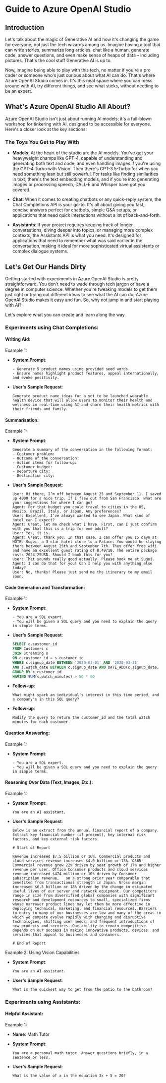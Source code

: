 # Guide to Azure OpenAI Studio

## Introduction

Let's talk about the magic of Generative AI and how it's changing the game for everyone, not just the tech wizards among us. Imagine having a tool that can write stories, summarize long articles, chat like a human, generate code, answer questions, and even make sense of heaps of data – including pictures. That's the cool stuff Generative AI is up to.

Now, imagine being able to play with this tech, no matter if you're a pro coder or someone who's just curious about what AI can do. That's where Azure OpenAI Studio comes in. It's this neat space where you can mess around with AI, try different things, and see what sticks, without needing to be an expert.

## What's Azure OpenAI Studio All About?

Azure OpenAI Studio isn't just about running AI models; it's a full-blown workshop for tinkering with AI, designed to be accessible for everyone. Here's a closer look at the key sections:

### The Toys You Get to Play With

- **Models**: At the heart of the studio are the AI models. You've got your heavyweight champs like GPT-4, capable of understanding and generating both text and code, and even handling images if you're using the GPT-4 Turbo with Vision. Then there's GPT-3.5-Turbo for when you need something lean but still powerful. For tasks like finding similarities in text, there's the text embedding models, and if you're into generating images or processing speech, DALL-E and Whisper have got you covered.

- **Chat**: When it comes to creating chatbots or any quick-reply system, the Chat Completions API is your go-to. It's all about giving you fast, concise answers perfect for chatbots, simple Q&A setups, or applications that need quick interactions without a lot of back-and-forth.

- **Assistants**:  If your project requires keeping track of longer conversations, diving deeper into topics, or managing more complex contexts, the Assistants API is what you need. It's designed for applications that need to remember what was said earlier in the conversation, making it ideal for more sophisticated virtual assistants or complex dialogue systems.

## Let's Get Our Hands Dirty

Getting started with experiments in Azure OpenAI Studio is pretty straightforward. You don't need to wade through tech jargon or have a degree in computer science. Whether you're tweaking models to get them just right or trying out different ideas to see what the AI can do, Azure OpenAI Studio makes it easy and fun. So, why not jump in and start playing with AI? 

Let's explore what you can create and learn along the way.

### Experiments using Chat Completions:

#### Writing Aid:

Example 1:

- **System Prompt**:
  
  ```plaintext
  - Generate 5 product names using provided seed words.
  - Ensure names highlight product features, appeal internationally, and evoke positivity.
  ```
  
- **User's Sample Request**:
  
  ```plaintext
  Generate product name ideas for a yet to be launched wearable health device that will allow users to monitor their health and wellness in real-time using AI and share their health metrics with their friends and family.
  ```

#### Summarisation:

Example 1:

- **System Prompt**:
  
  ```plaintext
  Generate a summary of the conversation in the following format:
  - Customer problem:
  - Outcome of the conversation:
  - Action items for follow-up:
  - Customer budget:
  - Departure city:
  - Destination city:
  ```
  
- **User's Sample Request**:
  
  ```plaintext
  User: Hi there, I’m off between August 25 and September 11. I saved up 4000 for a nice trip. If I flew out from San Francisco, what are your suggestions for where I can go?
  Agent: For that budget you could travel to cities in the US, Mexico, Brazil, Italy, or Japan. Any preferences?
  User: Excellent, I’ve always wanted to see Japan. What kind of hotel can I expect?
  Agent: Great, let me check what I have. First, can I just confirm with you that this is a trip for one adult?
  User: Yes, it is.
  Agent: Great, thank you. In that case, I can offer you 15 days at HOTEL Sugoi, a 3-star hotel close to a Palace. You would be staying there between August 25th and September 7th. They offer free wifi and have an excellent guest rating of 8.49/10. The entire package costs 2024.25USD. Should I book this for you?
  User: That sounds really good actually. Please book me at Sugoi.
  Agent: I can do that for you! Can I help you with anything else today?
  User: No, thanks! Please just send me the itinerary to my email soon.
  ```

#### Code Generation and Transformation:

Example 1:

- **System Prompt**:
  
  ```plaintext
  - You are a SQL expert.
  - You will be given a SQL query and you need to explain the query in simple terms.
  ```
  
- **User's Sample Request**:
  
  ```sql
  SELECT c.customer_id
  FROM Customers c
  JOIN Streaming s
  ON c.customer_id = s.customer_id
  WHERE c.signup_date BETWEEN '2020-03-01' AND '2020-03-31'
  AND s.watch_date BETWEEN c.signup_date AND DATE_ADD(c.signup_date, INTERVAL 30 DAY)
  GROUP BY c.customer_id
  HAVING SUM(s.watch_minutes) > 50 * 60
  ```
  
- **Follow-up**:
  
  ```plaintext
  What might spark an individual's interest in this time period, and a company's in this SQL query?
  ```
  
- **Follow-up**:
  
  ```plaintext
  Modify the query to return the customer_id and the total watch minutes for each customer.
  ```

#### Question Answering:

Example 1:

- **System Prompt**:
  
  ```plaintext
  - You are a SQL expert.
  - You will be given a SQL query and you need to explain the query in simple terms.
  ```

#### Reasoning Over Data (Text, Images, Etc.):

Example 1:

- **System Prompt**:
  
  ```plaintext
  You are an AI assistant.
  ```
  
- **User's Sample Request**:
  
  ```plaintext
  Below is an extract from the annual financial report of a company. 
  Extract key financial number (if present), key internal risk factors, and key external risk factors.

  # Start of Report

  Revenue increased $7.5 billion or 16%. Commercial products and cloud services revenue increased $4.0 billion or 13%. O365 Commercial revenue grew 22% driven by seat growth of 17% and higher revenue per user. Office Consumer products and cloud services revenue increased $474 million or 10% driven by Consumer subscription revenue,   on a strong prior year comparable that benefited from transactional strength in Japan. Gross margin increased $6.5 billion or 18% driven by the change in estimated useful lives of our server and network equipment. Our competitors range in size from diversified global companies with significant research and development resources to small, specialized firms whose narrower product lines may let them be more effective in deploying technical, marketing, and financial resources. Barriers to entry in many of our businesses are low and many of the areas in which we compete evolve rapidly with changing and disruptive technologies, shifting user needs, and frequent introductions of new products and services. Our ability to remain competitive depends on our success in making innovative products, devices, and services that appeal to businesses and consumers.

  # End of Report
  ```

Example 2: Using Vision Capabilities

- **System Prompt**:
  
  ```plaintext
  You are an AI assistant.
  ```
  
- **User's Sample Request**:
  
  ```plaintext
  What is the quickest way to get from the patio to the bathroom?
  ```

### Experiments using Assistants:

#### Helpful Assistant:

Example 1:

- **Name**: Math Tutor
- **System Prompt**:
  
  ```plaintext
  You are a personal math tutor. Answer questions briefly, in a sentence or less.
  ```
  
- **User's Sample Request**:
  
  ```plaintext
  What is the value of x in the equation 3x + 5 = 20?
  ```
